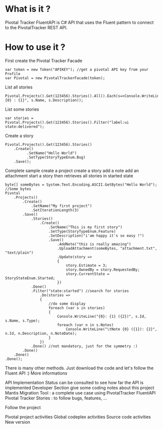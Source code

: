 What is it ?
=============

Pivotal Tracker FluentAPI is C# API that uses the Fluent pattern to connect to the PivotalTracker REST API.

How to use it ?
=============

First create the Pivotal Tracker Facade

	var token = new Token("APIKEY"); //get a pivotal API key from your Profile
	var Pivotal = new PivotalTrackerFacade(token);

List all stories

	Pivotal.Projects().Get(123456).Stories().All().Each(s=>Console.WriteLine("{0} : {1}", s.Name, s.Description));
	
List some stories
	
	var stories = Pivotal.Projects().Get(123456).Stories().Filter("label:ui state:delivered");
	
Create a story

	Pivotal.Projects().Get(123456).Stories()
		.Create()
			  .SetName("Hello World")
			  .SetType(StoryTypeEnum.Bug)
		.Save();
		
Complete sample
create a project
create a story
add a note
add an attachment
start a story
then retrieves all stories in started state

	byte[] someBytes = System.Text.Encoding.ASCII.GetBytes("Hello World"); //Some bytes
	Pivotal
		.Projects()
			.Create()
				.SetName("My first project")
				.SetIterationLength(3)
			.Save()
				.Stories()
					.Create()
						.SetName("This is my first story")
						.SetType(StoryTypeEnum.Feature)
						.SetDescription("i'am happy it's so easy !")
						.Save() 
							.AddNote("this is really amazing")
							.UploadAttachment(someBytes, "attachment.txt", "text/plain")
							.Update(story =>
							{
								story.Estimate = 3;
								story.OwnedBy = story.RequestedBy;
								story.CurrentState = StoryStateEnum.Started;
							})
				.Done()
				.Filter("state:started") //search for stories
					.Do(stories =>
					{
						//do some display
						foreach (var s in stories)
						{
							Console.WriteLine("{0}: {1} ({2})", s.Id, s.Name, s.Type);
							foreach (var n in s.Notes)
								Console.WriteLine("\tNote {0} ({1}): {2}", n.Id, n.Description, n.NoteDate);
						}
					})
				.Done() //not mandatory, just for the symmetry :)
			.Done()
		.Done()
	.Done();

There is many other methods. Just download the code and let's follow the Fluent API :)
More informations

API Implementation Status can be consulted to see how far the API is implemented
Developer Section give some coding notes about this project
Mantis Migration Tool : a complete use case using PivotalTracker FluentAPI
Pivotal Tracker Stories : to follow bugs, features, ...

Follow the project

Pivotal project activities
Global codeplex activities
Source code activities
New version